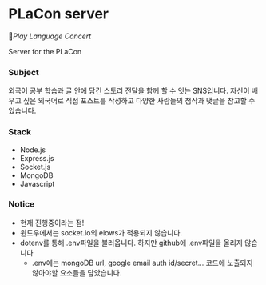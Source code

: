 # PLaCon server
🎪*Play Language Concert*

Server for the PLaCon

### Subject
외국어 공부 학습과 글 안에 담긴 스토리 전달을 함께 할 수 잇는 SNS입니다.
자신이 배우고 싶은 외국어로 직접 포스트를 작성하고 다양한 사람들의 첨삭과 댓글을 참고할 수 있습니다.

### Stack
- Node.js
- Express.js
- Socket.js
- MongoDB
- Javascript

### Notice
- 현재 진행중이라는 점!
- 윈도우에서는 socket.io의 eiows가 적용되지 않습니다.
- dotenv를 통해 .env파일을 불러옵니다. 하지만 github에 .env파일을 올리지 않습니다
  - .env에는 mongoDB url, google email auth id/secret... 코드에 노출되지 않아야할 요소들을 담았습니다.
